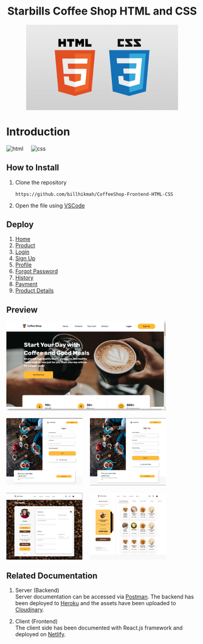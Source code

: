 <h1 style="text-align:center">Starbills Coffee Shop HTML and CSS</h1>

<div style="display:flex; justify-content:center; margin-bottom:40px;">
    <img src="assets/logo-html-css.jpg" width=400;>
</div>

# Introduction
<div style="display:flex; flex-direction:row; column-gap:20px">
<img src="https://img.shields.io/badge/html-5-orange" alt="html">
<img src="https://img.shields.io/badge/css-3-blue" alt="css">
</div>

<h2>How to Install</h2>

1. Clone the repository
    ```
    https://github.com/billhikmah/CoffeeShop-Frontend-HTML-CSS
    ```
2. Open the file using [VSCode](https://code.visualstudio.com/download)

<h2>Deploy</h2>

1. [Home](https://thestarbills.netlify.app/)
2. [Product](https://thestarbills.netlify.app/product)
3. [Login](https://thestarbills.netlify.app/login)
4. [Sign Up](https://thestarbills.netlify.app/signup)
5. [Profile](https://thestarbills.netlify.app/profile)
6. [Forgot Password](https://thestarbills.netlify.app/forgot)
7. [History](https://thestarbills.netlify.app/history)
8. [Payment](https://thestarbills.netlify.app/payment)
9. [Product Details](https://thestarbills.netlify.app/product-details)

<h2>Preview</h2>
<img src="assets/Homepage.png" alt="homepage" width=420 style="display:flex; justify-content:center; margin-bottom:20px;">
<div style="display:flex; justify-content: left; column-gap:20px; margin-bottom:20px">
<img src="assets/frontend-login.png" alt="login" width=200>

<img src="assets/frontend-signup.png" alt="signup" width=200>

</div>

<div style="display:flex; justify-content: left; column-gap:20px; margin-bottom:20px">
<img src="assets/frontend-profile.png" alt="profile" width=200>

<img src="assets/frontend-product.png" alt="product" width=200>

</div>

<h2>Related Documentation</h2>

1. Server (Backend)<br>
    Server documentation can be accessed via [Postman](https://documenter.getpostman.com/view/20723287/UyrEguSx). The backend has been deployed to [Heroku](https://www.heroku.com) and the assets have been uploaded to [Cloudinary](https://www.cloudinary.app/).

2. Client (Frontend)<br>
    The client side has been documented with React.js framework and deployed on [Netlify](https://starbills.netlify.app/).
